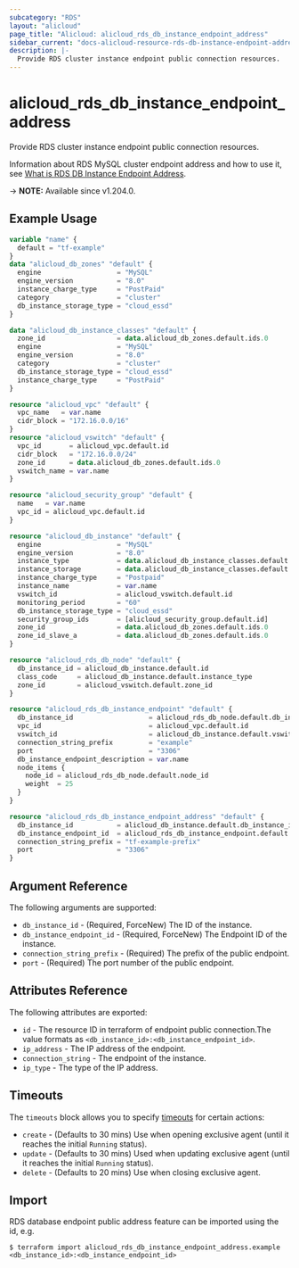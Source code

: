 ```yaml
---
subcategory: "RDS"
layout: "alicloud"
page_title: "Alicloud: alicloud_rds_db_instance_endpoint_address"
sidebar_current: "docs-alicloud-resource-rds-db-instance-endpoint-address"
description: |-
  Provide RDS cluster instance endpoint public connection resources.
---
```


# alicloud_rds_db_instance_endpoint_address

Provide RDS cluster instance endpoint public connection resources.

Information about RDS MySQL cluster endpoint address and how to use it, see [What is RDS DB Instance Endpoint Address](https://www.alibabacloud.com/help/en/apsaradb-for-rds/latest/api-rds-2014-08-15-createdbinstanceendpointaddress).

-> **NOTE:** Available since v1.204.0.

## Example Usage

```terraform
variable "name" {
  default = "tf-example"
}
data "alicloud_db_zones" "default" {
  engine                   = "MySQL"
  engine_version           = "8.0"
  instance_charge_type     = "PostPaid"
  category                 = "cluster"
  db_instance_storage_type = "cloud_essd"
}

data "alicloud_db_instance_classes" "default" {
  zone_id                  = data.alicloud_db_zones.default.ids.0
  engine                   = "MySQL"
  engine_version           = "8.0"
  category                 = "cluster"
  db_instance_storage_type = "cloud_essd"
  instance_charge_type     = "PostPaid"
}

resource "alicloud_vpc" "default" {
  vpc_name   = var.name
  cidr_block = "172.16.0.0/16"
}
resource "alicloud_vswitch" "default" {
  vpc_id       = alicloud_vpc.default.id
  cidr_block   = "172.16.0.0/24"
  zone_id      = data.alicloud_db_zones.default.ids.0
  vswitch_name = var.name
}

resource "alicloud_security_group" "default" {
  name   = var.name
  vpc_id = alicloud_vpc.default.id
}

resource "alicloud_db_instance" "default" {
  engine                   = "MySQL"
  engine_version           = "8.0"
  instance_type            = data.alicloud_db_instance_classes.default.instance_classes.0.instance_class
  instance_storage         = data.alicloud_db_instance_classes.default.instance_classes.0.storage_range.min
  instance_charge_type     = "Postpaid"
  instance_name            = var.name
  vswitch_id               = alicloud_vswitch.default.id
  monitoring_period        = "60"
  db_instance_storage_type = "cloud_essd"
  security_group_ids       = [alicloud_security_group.default.id]
  zone_id                  = data.alicloud_db_zones.default.ids.0
  zone_id_slave_a          = data.alicloud_db_zones.default.ids.0
}

resource "alicloud_rds_db_node" "default" {
  db_instance_id = alicloud_db_instance.default.id
  class_code     = alicloud_db_instance.default.instance_type
  zone_id        = alicloud_vswitch.default.zone_id
}

resource "alicloud_rds_db_instance_endpoint" "default" {
  db_instance_id                   = alicloud_rds_db_node.default.db_instance_id
  vpc_id                           = alicloud_vpc.default.id
  vswitch_id                       = alicloud_db_instance.default.vswitch_id
  connection_string_prefix         = "example"
  port                             = "3306"
  db_instance_endpoint_description = var.name
  node_items {
    node_id = alicloud_rds_db_node.default.node_id
    weight  = 25
  }
}

resource "alicloud_rds_db_instance_endpoint_address" "default" {
  db_instance_id           = alicloud_db_instance.default.db_instance_id
  db_instance_endpoint_id  = alicloud_rds_db_instance_endpoint.default.db_instance_endpoint_id
  connection_string_prefix = "tf-example-prefix"
  port                     = "3306"
}
```

## Argument Reference

The following arguments are supported:

* `db_instance_id` - (Required, ForceNew) The ID of the instance.
* `db_instance_endpoint_id` - (Required, ForceNew) The Endpoint ID of the instance.
* `connection_string_prefix` - (Required) The prefix of the public endpoint.
* `port` - (Required) The port number of the public endpoint.

## Attributes Reference

The following attributes are exported:

* `id` - The resource ID in terraform of endpoint public connection.The value formats as `<db_instance_id>:<db_instance_endpoint_id>`.
* `ip_address` - The IP address of the endpoint.
* `connection_string` - The endpoint of the instance.
* `ip_type` - The type of the IP address.

## Timeouts

The `timeouts` block allows you to specify [timeouts](https://www.terraform.io/docs/configuration-0-11/resources.html#timeouts) for certain actions:

* `create` - (Defaults to 30 mins) Use when opening exclusive agent (until it reaches the initial `Running` status).
* `update` - (Defaults to 30 mins) Used when updating exclusive agent (until it reaches the initial `Running` status).
* `delete` - (Defaults to 20 mins) Use when closing exclusive agent.

## Import

RDS database endpoint public address feature can be imported using the id, e.g.

```shell
$ terraform import alicloud_rds_db_instance_endpoint_address.example <db_instance_id>:<db_instance_endpoint_id>
```
